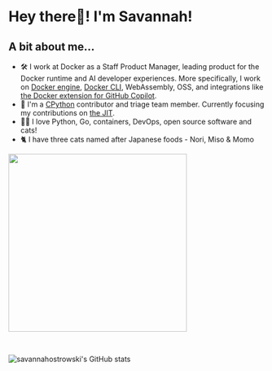 # **Hey there👋! I'm Savannah!** 

## **A bit about me...**
- 🛠 I work at Docker as a Staff Product Manager, leading product for the Docker runtime and AI developer experiences. More specifically, I work on [Docker engine](https://github.com/moby/moby), [Docker CLI](https://github.com/docker/cli), WebAssembly, OSS, and integrations like [the Docker extension for GitHub Copilot](https://github.com/marketplace/docker-for-github-copilot).
- 🐍 I'm a [CPython](https://github.com/python/cpython) contributor and triage team member. Currently focusing my contributions on [the JIT](https://peps.python.org/pep-0744/).
- 👩‍💻 I love Python, Go, containers, DevOps, open source software and cats!
- 🐈 I have three cats named after Japanese foods - Nori, Miso & Momo
<p align="left">
   <img src="cats.jpg" width="350px"/>
</p>

<br>
 
![`savannahostrowski`'s GitHub stats](https://github-readme-stats.vercel.app/api?username=savannahostrowski&show_icons=true&theme=radical)
